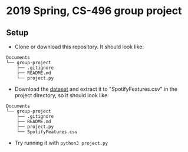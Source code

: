 # 2019 Spring, CS-496 group project

## Setup

- Clone or download this repository. It should look like:
```
Documents
└── group-project
    ├── .gitignore
    ├── README.md
    └── project.py
```
- Download the [dataset][dataset] and extract it to "SpotifyFeatures.csv"
in the project directory, so it should look like:
```
Documents
└── group-project
    ├── .gitignore
    ├── README.md
    ├── project.py
    └── SpotifyFeatures.csv
```
- Try running it with `python3 project.py`

[dataset]: https://www.kaggle.com/zaheenhamidani/ultimate-spotify-tracks-db/
